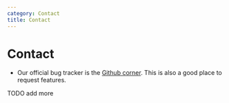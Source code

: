 ```yaml
---
category: Contact
title: Contact
---
```


# Contact

- Our official bug tracker is the [Github corner](TODO). This is also a good place to request features.

TODO add more
